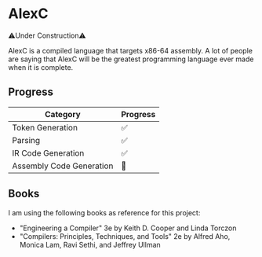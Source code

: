 # AlexC

⚠️Under Construction⚠️

AlexC is a compiled language that targets x86-64 assembly. A lot of people are saying that AlexC will be the greatest programming language ever made when it is complete.

## Progress

| Category                    | Progress |
|-----------------------------|----------|
| Token Generation            | ✅       |
| Parsing                     | ✅       |
| IR Code Generation          | ✅       |
| Assembly Code Generation    | 🚧       |

## Books

I am using the following books as reference for this project:

- "Engineering a Compiler" 3e by Keith D. Cooper and Linda Torczon
- "Compilers: Principles, Techniques, and Tools" 2e by Alfred Aho, Monica Lam, Ravi Sethi, and Jeffrey Ullman